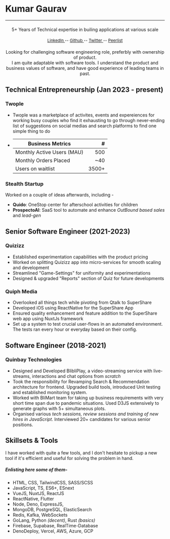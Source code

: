 
# Kumar Gaurav
----

<div style="text-align:center;">
  <h4 style="font-weight: normal;"> 5+ Years of Technical expertise in builing applications at various scale</h4>
  <div style="font-size:13px;">
    <a href="https://linkedin.com/in/heykumargaurav" target="_blank">
      LinkedIn 
    </a> --  
    <a href="https://github.com/ikmrgrv" target="_blank">
      Github 
    </a> --  
    <a href="https://x.com/7qruzer" target="_blank">
      Twitter 
    </a> --  
    <a href="https://peerlist.io/kumargaurav" target="_blank">
      Peerlist 
    </a>
  </div>

  <!-- <h4 style="font-weight: normal; margin: 20px auto 5px;">Looking for</h4> -->
  <h4 style="font-weight: normal; margin: 20px auto 0px">Looking for challenging software engineering role, preferbly with ownership of product.</h4>
  <p style="font-weight: normal; margin: 0px">I am quite adaptable with software tools. I understand the product and business values of software, and have good experience of leading teams in past.</p>
  
</div>

## Technical Entrepreneurship (Jan 2023 - present)

### Twople
- Twople was a marketplace of activites, events and expereiences for working busy couples who find it exhausting to go through never-ending list of suggestions on social medias and search platforms to find one simple thing to do
<!-- - Business metrics before shutting down operations - -->
- 
  | Business Metrics            |  #    |
  |-----------------------------|------:|
  | Monthly Active Users (MAU)  | 500   |
  | Monthly Orders Placed       | ~40   |
  | Users on waitlist           | 3500+ |

### Stealth Startup
Worked on a couple of ideas afterwards, including -
- **Quido**: OneStop center for afterschool activities for children
- **ProspectoAI**: SaaS tool to automate and enhance *OutBound based sales* and *lead-gen*

## Senior Software Engineer (2021-2023)

### Quizizz

* Established experimentation capabilities with the product pricing
* Worked on splitting Quizizz app into micro-services for smooth scaling and development
* Streamlined "Game-Settings" for uniformity and experimentations
* Designed & upgraded "Reports" section of Quiz for future developments

### Quiph Media

* Overlooked all things tech while pivoting from Qtalk to SuperShare
* Developed iOS using ReactNative for the SuperShare App
* Ensured quality enhancement and feature addition to the SuperShare web app using NuxtJs framework
* Set up a system to test crucial user-flows in an automated environment. The tests ran every hour or everyday based on their config.

## Software Engineer (2018-2021)

### Quinbay Technologies

* Designed and Developed BlibliPlay, a video-streaming service with live-streams, interactions and chat options from *scratch*
* Took the responsibility for Revamping Search & Recommendation architecture for frontend. Upgraded build tools, introduced Unit testing and established monitoring system.
* Worked with BliMart team for taking up business requirements with very short time span due to pandemic situations. Used D3JS extensively to generate graphs with 5+ simultaneous plots.
* Organised various *tech sessions, review sessions and training of new hires in JavaScript*. Interviewed 20+ candidates for various senior positions.

## Skillsets & Tools
I have worked with quite a few tools, and I don't hesitate to pickup a new tool if it's efficient and useful for solving the problem in hand.  

##### Enlisting here some of them- 

* HTML, CSS, TailwindCSS, SASS/SCSS
* JavaScript, TS, ES6+, ESnext
* VueJS, NuxtJS, ReactJS
* ReactNative, Flutter
* Node, Deno, ExpressJS,
* MongoDB, PostgreSQL, ElasticSearch
* Redis, Kafka, WebSockets
* GoLang, Python *(decent)*, Rust *(basics)*
* Firebase, Supabase, RealTime-Database
* DenoDeploy, Vercel, AWS, Azure, GCP
